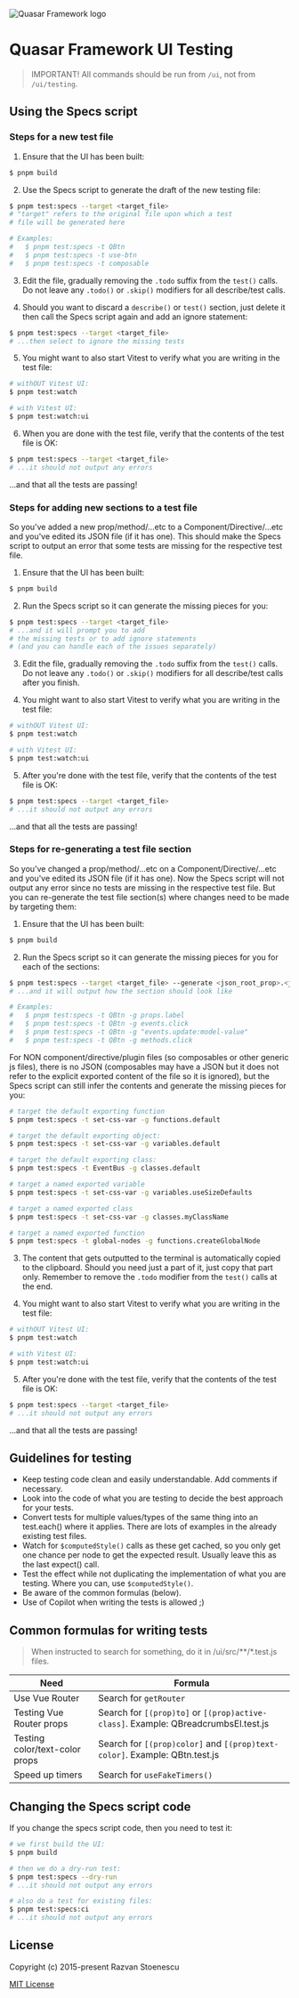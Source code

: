 ![Quasar Framework logo](https://cdn.quasar.dev/logo-v2/header.png)

# Quasar Framework UI Testing

> IMPORTANT!
> All commands should be run from `/ui`, not from `/ui/testing`.

## Using the Specs script

### Steps for a new test file

1. Ensure that the UI has been built:

```bash
$ pnpm build
```

2. Use the Specs script to generate the draft of the new testing file:

```bash
$ pnpm test:specs --target <target_file>
# "target" refers to the original file upon which a test
# file will be generated here

# Examples:
#   $ pnpm test:specs -t QBtn
#   $ pnpm test:specs -t use-btn
#   $ pnpm test:specs -t composable
```

3. Edit the file, gradually removing the `.todo` suffix from the `test()` calls. Do not leave any `.todo()` or `.skip()` modifiers for all describe/test calls.

4. Should you want to discard a `describe()` or `test()` section, just delete it then call the Specs script again and add an ignore statement:

```bash
$ pnpm test:specs --target <target_file>
# ...then select to ignore the missing tests
```

5. You might want to also start Vitest to verify what you are writing in the test file:

```bash
# withOUT Vitest UI:
$ pnpm test:watch

# with Vitest UI:
$ pnpm test:watch:ui
```

6. When you are done with the test file, verify that the contents of the test file is OK:

```bash
$ pnpm test:specs --target <target_file>
# ...it should not output any errors
```

...and that all the tests are passing!

### Steps for adding new sections to a test file

So you've added a new prop/method/...etc to a Component/Directive/...etc and you've edited its JSON file (if it has one). This should make the Specs script to output an error that some tests are missing for the respective test file.

1. Ensure that the UI has been built:

```bash
$ pnpm build
```

2. Run the Specs script so it can generate the missing pieces for you:

```bash
$ pnpm test:specs --target <target_file>
# ...and it will prompt you to add
# the missing tests or to add ignore statements
# (and you can handle each of the issues separately)
```

3. Edit the file, gradually removing the `.todo` suffix from the `test()` calls. Do not leave any `.todo()` or `.skip()` modifiers for all describe/test calls after you finish.

4. You might want to also start Vitest to verify what you are writing in the test file:

```bash
# withOUT Vitest UI:
$ pnpm test:watch

# with Vitest UI:
$ pnpm test:watch:ui
```

5. After you're done with the test file, verify that the contents of the test file is OK:

```bash
$ pnpm test:specs --target <target_file>
# ...it should not output any errors
```

...and that all the tests are passing!

### Steps for re-generating a test file section

So you've changed a prop/method/...etc on a Component/Directive/...etc and you've edited its JSON file (if it has one). Now the Specs script will not output any error since no tests are missing in the respective test file. But you can re-generate the test file section(s) where changes need to be made by targeting them:

1. Ensure that the UI has been built:

```bash
$ pnpm build
```

2. Run the Specs script so it can generate the missing pieces for you for each of the sections:

```bash
$ pnpm test:specs --target <target_file> --generate <json_root_prop>.<json_subprop>
# ...and it will output how the section should look like

# Examples:
#   $ pnpm test:specs -t QBtn -g props.label
#   $ pnpm test:specs -t QBtn -g events.click
#   $ pnpm test:specs -t QBtn -g "events.update:model-value"
#   $ pnpm test:specs -t QBtn -g methods.click
```

For NON component/directive/plugin files (so composables or other generic js files), there is no JSON (composables may have a JSON but it does not refer to the explicit exported content of the file so it is ignored), but the Specs script can still infer the contents and generate the missing pieces for you:

```bash
# target the default exporting function
$ pnpm test:specs -t set-css-var -g functions.default

# target the default exporting object:
$ pnpm test:specs -t set-css-var -g variables.default

# target the default exporting class:
$ pnpm test:specs -t EventBus -g classes.default

# target a named exported variable
$ pnpm test:specs -t set-css-var -g variables.useSizeDefaults

# target a named exported class
$ pnpm test:specs -t set-css-var -g classes.myClassName

# target a named exported function
$ pnpm test:specs -t global-nodes -g functions.createGlobalNode
```

3. The content that gets outputted to the terminal is automatically copied to the clipboard. Should you need just a part of it, just copy that part only. Remember to remove the `.todo` modifier from the `test()` calls at the end.

4. You might want to also start Vitest to verify what you are writing in the test file:

```bash
# withOUT Vitest UI:
$ pnpm test:watch

# with Vitest UI:
$ pnpm test:watch:ui
```

5. After you're done with the test file, verify that the contents of the test file is OK:

```bash
$ pnpm test:specs --target <target_file>
# ...it should not output any errors
```

...and that all the tests are passing!

## Guidelines for testing

* Keep testing code clean and easily understandable. Add comments if necessary.
* Look into the code of what you are testing to decide the best approach for your tests.
* Convert tests for multiple values/types of the same thing into an test.each() where it applies. There are lots of examples in the already existing test files.
* Watch for `$computedStyle()` calls as these get cached, so you only get one chance per node to get the expected result. Usually leave this as the last expect() call.
* Test the effect while not duplicating the implementation of what you are testing. Where you can, use `$computedStyle()`.
* Be aware of the common formulas (below).
* Use of Copilot when writing the tests is allowed ;)

## Common formulas for writing tests

> When instructed to search for something, do it in /ui/src/**/*.test.js files.

| Need | Formula |
| --- | --- |
| Use Vue Router | Search for `getRouter` |
| Testing Vue Router props | Search for `[(prop)to]` or `[(prop)active-class]`. Example: QBreadcrumbsEl.test.js |
| Testing color/text-color props | Search for `[(prop)color]` and `[(prop)text-color]`. Example: QBtn.test.js |
| Speed up timers | Search for `useFakeTimers()` |

## Changing the Specs script code

If you change the specs script code, then you need to test it:

```bash
# we first build the UI:
$ pnpm build

# then we do a dry-run test:
$ pnpm test:specs --dry-run
# ...it should not output any errors

# also do a test for existing files:
$ pnpm test:specs:ci
# ...it should not output any errors
```

## License

Copyright (c) 2015-present Razvan Stoenescu

[MIT License](http://en.wikipedia.org/wiki/MIT_License)
